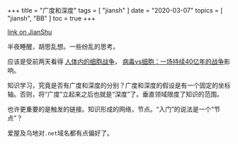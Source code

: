 +++
title = "广度和深度"
tags = [
    "jiansh"
]
date = "2020-03-07"
topics = [
    "jiansh",
    "BB"
]
toc = true
+++



[link on JianShu](https://www.jianshu.com/p/b15134958a49)

半夜睡醒，胡思乱想。一些纷乱的思考。

应该是受前两天看得 [人体内的细胞战争](https://v.qq.com/x/page/g03514fj153.html)，
[病毒vs细胞：一场持续40亿年的战争](https://www.pingwest.com/a/205326)影响。

知识学习，究竟是否有广度和深度的分别？广度和深度的假设是有一个固定的坐标轴。否则，将“广度”立起来之后也就是“深度”了。垂直领域限度了知识的范围。

也许更重要的是触发的链接。知识形成的网络，节点。“入门”的说法是一个“节点”？

爱屋及乌地对`.net`域名都有点偏好了。
